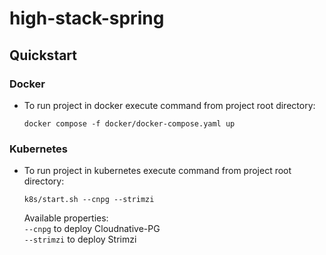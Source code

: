 # high-stack-spring

## Quickstart

### Docker

* To run project in docker execute command from project root directory:
    ```shell
    docker compose -f docker/docker-compose.yaml up
    ```

### Kubernetes

* To run project in kubernetes execute command from project root directory:
    ```shell
    k8s/start.sh --cnpg --strimzi
    ```
  Available properties: \
  ```--cnpg``` to deploy Cloudnative-PG \
  ```--strimzi``` to deploy Strimzi
